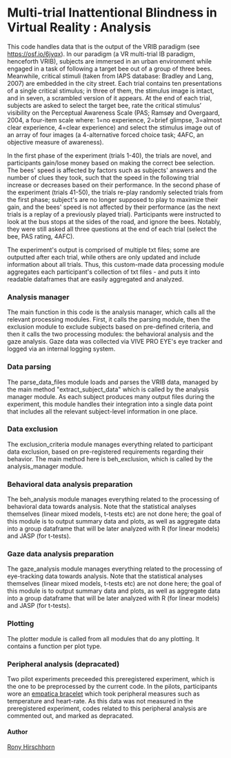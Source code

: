 # Multi-trial Inattentional Blindness in Virtual Reality : Analysis

This code handles data that is the output of the VRIB paradigm (see https://osf.io/6jyqx).
In our paradigm (a VR multi-trial IB paradigm, henceforth VRIB), subjects are immersed in an urban environment while engaged in a task of following a target bee out of a group of three bees. 
Meanwhile, critical stimuli (taken from IAPS database: Bradley and Lang, 2007) are embedded in the city street. 
Each trial contains ten presentations of a single critical stimulus; in three of them, the stimulus image is intact, and in seven, a scrambled version of it appears. 
At the end of each trial, subjects are asked to select the target bee, rate the critical stimulus’ visibility on the Perceptual Awareness Scale (PAS; Ramsøy and Overgaard, 2004, a four-item scale where: 1=no experience, 2=brief glimpse, 3=almost clear experience, 4=clear experience) and select the stimulus image out of an array of four images (a 4-alternative forced choice task; 4AFC, an objective measure of awareness). 

In the first phase of the experiment (trials 1-40), the trials are novel, and participants gain/lose money based on making the correct bee selection. The bees' speed is affected by factors such as subjects' answers and the number of clues they took, such that the speed in the following trial increase or decreases based on their performance. 
In the second phase of the experiment (trials 41-50), the trials re-play randomly selected trials from the first phase; subject's are no longer supposed to play to maximize their gain, and the bees' speed is not affected by their performance (as the next trials is a replay of a previously played trial). Participants were instructed to look at the bus stops at the sides of the road, and ignore the bees. Notably, they were still asked all three questions at the end of each trial (select the bee, PAS rating, 4AFC). 

The experiment's output is comprised of multiple txt files; some are outputted after each trial, while others are only updated and include information about all trials. Thus, this custom-made data processing module aggregates each participant's collection of txt files - and puts it into readable dataframes that are easily aggregated and analyzed. 

### Analysis manager
The main function in this code is the analysis manager, which calls all the relevant processing modules. First, it calls the parsing module, then the exclusion module to exclude subjects based on pre-defined criteria, and then it calls the two processing modules: the behavioral analysis and the gaze analysis. 
Gaze data was collected via VIVE PRO EYE's eye tracker and logged via an internal logging system. 

### Data parsing
The parse_data_files module loads and parses the VRIB data, managed by the main method "extract_subject_data" which is called by the analysis manager module. As each subject produces many output files during the experiment, this module handles their integration into a single data point that includes all the relevant subject-level information in one place. 

### Data exclusion
The exclusion_criteria module manages everything related to participant data exclusion, based on pre-registered requirements regarding their behavior. The main method here is beh_exclusion, which is called by the analysis_manager module. 

### Behavioral data analysis preparation
The beh_analysis module manages everything related to the processing of behavioral data towards analysis. 
Note that the statistical analyses themselves (linear mixed models, t-tests etc) are not done here; the goal of this module is to output summary data and plots, as well as aggregate data into a group dataframe that will be later analyzed with R (for linear models) and JASP (for t-tests). 

### Gaze data analysis preparation
The gaze_analysis module manages everything related to the processing of eye-tracking data towards analysis. 
Note that the statistical analyses themselves (linear mixed models, t-tests etc) are not done here; the goal of this module is to output summary data and plots, as well as aggregate data into a group dataframe that will be later analyzed with R (for linear models) and JASP (for t-tests). 

### Plotting
The plotter module is called from all modules that do any plotting. It contains a function per plot type. 

### Peripheral analysis (depracated)
Two pilot experiments preceeded this preregistered experiment, which is the one to be preprocessed by the current code. In the pilots, participants wore an [empatica bracelet](https://www.empatica.com/) which took peripheral measures such as temperature and heart-rate. As this data was not measured in the preregistered experiment, codes related to this peripheral analysis are commented out, and marked as depracated.


#### Author
[Rony Hirschhorn](https://github.com/RonyHirsch/)